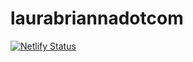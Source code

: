 # laurabriannadotcom

[![Netlify Status](https://api.netlify.com/api/v1/badges/2f07fb23-7fda-4e57-b591-688f50831b4e/deploy-status)](https://app.netlify.com/sites/laurabrianna/deploys)
